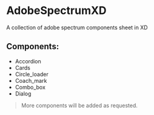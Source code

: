 # AdobeSpectrumXD
A collection of adobe spectrum components sheet in XD

## Components:
* Accordion
* Cards
* Circle_loader
* Coach_mark
* Combo_box
* Dialog

>More components will be added as requested.